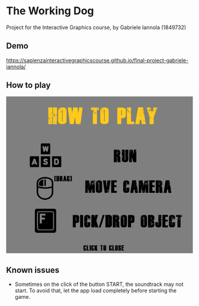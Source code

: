 # The Working Dog

Project for the Interactive Graphics course, by Gabriele Iannola (1849732)

## Demo

https://sapienzainteractivegraphicscourse.github.io/final-project-gabriele-iannola/

## How to play

![App Screenshot](./textures/help.png?raw=true "Game controls")

## Known issues

- Sometimes on the click of the button START, the soundtrack may not start. To avoid that, let the app load completely before starting the game.



